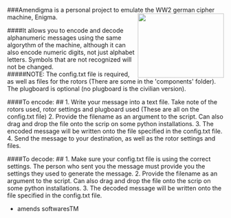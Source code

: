###Amendigma is a personal project to emulate the WW2 german cipher machine, Enigma. 
<a href="url"><img src="http://upload.wikimedia.org/wikipedia/commons/7/7f/Enigma-rotor-stack.jpg" align="right" height="150" width="200" ></a> 

####It allows you to encode and decode alphanumeric messages using the same algorythm of the machine, although it can also encode numeric digits, not just alphabet letters. Symbols that are not recognized will not be changed.
<br>
#####NOTE: The config.txt file is required, as well as files for the rotors (There are some in the 'components' folder). The plugboard is optional (no plugboard is the civilian version).

####To encode: ##
	1. Write your message into a text file. Take note of the rotors used, rotor settings and plugboard used (These are all on the config.txt file)
	2. Provide the filename as an argument to the script. Can also drag and drop the file onto the scrip on some python installations.
	3. The encoded message will be written onto the file specified in the config.txt file.
	4. Send the message to your destination, as well as the rotor settings and files.

####To decode: ##
	1. Make sure your config.txt file is using the correct settings. The person who sent you the message must provide you the settings they used to generate the message.
	2. Provide the filename as an argument to the script. Can also drag and drop the file onto the scrip on some python installations.
	3. The decoded message will be written onto the file specified in the config.txt file.

- amends softwaresTM
